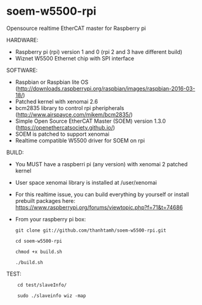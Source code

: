 # soem-w5500-rpi
Opensource realtime EtherCAT master for Raspberry pi 

HARDWARE:
+ Raspberry pi (rpi) version 1 and 0 (rpi 2 and 3 have different build)
+ Wiznet W5500 Ethernet chip with SPI interface

SOFTWARE:
+ Raspbian or Raspbian lite OS (http://downloads.raspberrypi.org/raspbian/images/raspbian-2016-03-18/)
+ Patched kernel with xenomai 2.6
+ bcm2835 library to control rpi pheripherals (http://www.airspayce.com/mikem/bcm2835/) 
+ Simple Open Source EtherCAT Master (SOEM) version 1.3.0 (https://openethercatsociety.github.io/)
+ SOEM is patched to support xenomai
+ Realtime compatible W5500 driver for SOEM on rpi 

BUILD:
* You MUST have a raspberri pi (any version) with xenomai 2 patched kernel
* User space xenomai library is installed at /user/xenomai
* For this realtime issue, you can build everything by yourself or install prebuilt packages here: https://www.raspberrypi.org/forums/viewtopic.php?f=71&t=74686
* From your raspberry pi box:

 	  git clone git://github.com/thanhtamh/soem-w5500-rpi.git
	  
	  cd soem-w5500-rpi
	  
	  chmod +x build.sh
	  
	  ./build.sh
	  

TEST:

		cd test/slaveInfo/

		sudo ./slaveinfo wiz -map

